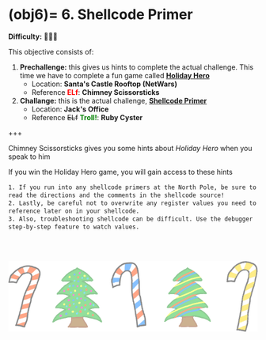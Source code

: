 (obj6)=
6\. Shellcode Primer
=======================
**Difficulty:** 🎄🎄🎄 <br>

This objective consists of:
1. **Prechallenge:** this gives us hints to complete the actual challenge. This time we have to complete a fun game called [**Holiday Hero**](prech6)
    * Location: **Santa's Castle Rooftop (NetWars)**
    * Reference <span style="color:red">**ELf**</span>: **Chimney Scissorsticks**
2. **Challange:** this is the actual challenge, [**Shellcode Primer**](ch6)
    * Location: **Jack's Office**
    * Reference <strike>ELf</strike> <span style="color:green">**Troll!**</span>: **Ruby Cyster**

+++
<br>

Chimney Scissorsticks gives you some hints about *Holiday Hero* when you speak to him

If you win the Holiday Hero game, you will gain access to these hints
```{hint}
1. If you run into any shellcode primers at the North Pole, be sure to read the directions and the comments in the shellcode source!
2. Lastly, be careful not to overwrite any register values you need to reference later on in your shellcode.
3. Also, troubleshooting shellcode can be difficult. Use the debugger step-by-step feature to watch values.
```

<br>
<br>

![footer1](images/footer1_large.png)


